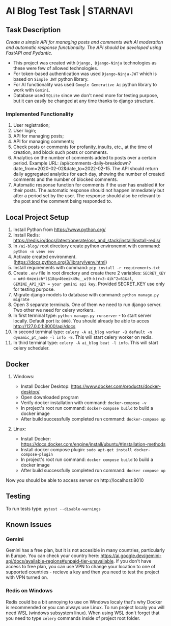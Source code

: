 # AI Blog Test Task | STARNAVI
## Task Description
_Create a simple API for managing posts and comments with AI moderation and automatic response functionality. The API should be developed using FastAPI and Pydantic._

- This project was created with `Django, Django-Ninja` technologies as these were few of allowed technologies. 
- For token-based authentication was used `Django-Ninja-JWT` which is based on `Simple JWT` python library.
- For AI functionality was used `Google Generative Ai` python library to work with `Gemini`.
- Database used `SQLite` since we don't need more for testing purpose, but it can easily be changed at any time thanks to django structure.

### Implemented Functionality
1. User registration;
2. User login;
3. API for managing posts;
4. API for managing comments;
5. Check posts or comments for profanity, insults, etc., at the time of creation, and block such posts or comments.
6. Analytics on the number of comments added to posts over a certain period. Example URL: /api/comments-daily-breakdown?date_from=2020-02-02&date_to=2022-02-15. The API should return daily aggregated analytics for each day, showing the number of created comments and the number of blocked comments.
7. Automatic response function for comments if the user has enabled it for their posts. The automatic response should not happen immediately but after a period set by the user. The response should also be relevant to the post and the comment being responded to.

## Local Project Setup
1. Install Python from https://www.python.org/
2. Install Redis: https://redis.io/docs/latest/operate/oss_and_stack/install/install-redis/
3. In `/ai-blog/` root directory create python environemnt with command: `python -m venv env`
4. Activate created environment. (https://docs.python.org/3/library/venv.html)
5. Install requirements with command: `pip install -r requirements.txt`
6. Create `.env` file in root directory and create there 2 variables: `SECRET_KEY = u#d-6mzeich*l$18qv46eeik49u__w)9-k(r=3-4ik^2=61&al`, `GEMINI_API_KEY = your gemini api key`. Provided SECRET_KEY use only for testing purpose.
8. Migrate django models to database with command: `python manage.py migrate`
9. Open 3 separate terminals. One of them we need to run django server. Two other we need for celery workers.
10. In first terminal type: `python manage.py runserver` - to start server locally. Default port is: `8000`. You should already be able to acces http://127.0.0.1:8000/api/docs
11. In second terminal type: `celery -A ai_blog worker -Q default -n dynamic_pt_node -l info -E`. This will start celery worker on redis.
12. In third terminal type: `celery -A ai_blog beat -l info`. This will start celery scheduler.

## Docker
1. Windows:
    - Install Docker Desktop: https://www.docker.com/products/docker-desktop/
    - Open downloaded program
    - Verify docker installation with command: `docker-compose -v`
    - In project's root run command: `docker-compose build` to build a docker image
    - After build successfully completed run command: `docker-compose up`

2. Linux:
    - Install Docker: https://docs.docker.com/engine/install/ubuntu/#installation-methods
    - Install docker compose plugin: `sudo apt-get install docker-compose-plugin`
    - In project's root run command: `docker compose build` to build a docker image
    - After build successfully completed run command: `docker compose up`

Now you should be able to access server on http://localhost:8010
## Testing
To run tests type: `pytest --disable-warnings`

## Known Issues
### Gemini
Gemini has a free plan, but it is not accesible in many countries, particularly in Europe. You can check your country here: https://ai.google.dev/gemini-api/docs/available-regions#unpaid-tier-unavailable.
If you don't have access to free plan, you can use VPN to change your location to one of supported countries - recieve a key and then you need to test the project with VPN turned on.

### Redis on Windows
Redis could be a bit annoying to use on Windows localy that's why Docker is recommended or you can always use Linux. To run project localy you will need WSL (windows subsystem linux). When using WSL don't forget that you need to type `celery` commands inside of project root folder.
